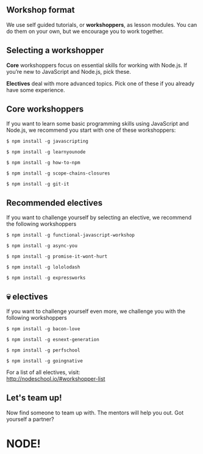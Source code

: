 ## Workshop format

<p class="fragment">We use self guided tutorials, or <strong>workshoppers</strong>, as lesson modules. You can do them on your own, but we encourage you to work together.</p>


## Selecting a workshopper

<p class="fragment"><strong>Core</strong> workshoppers focus on essential skills for working with Node.js. If you&rsquo;re new to JavaScript and Node.js, pick these.</p>
<p class="fragment"><strong>Electives</strong> deal with more advanced topics. Pick one of these if you already have some experience.</p>


## Core workshoppers

If you want to learn some basic programming skills using JavaScript and Node.js, we recommend you start with one of these workshoppers:

<pre><code>$ npm install -g javascripting

$ npm install -g learnyounode

$ npm install -g how-to-npm

$ npm install -g scope-chains-closures

$ npm install -g git-it
</code></pre>


## Recommended electives

If you want to challenge yourself by selecting an elective, we recommend the following workshoppers

<pre><code>$ npm install -g functional-javascript-workshop

$ npm install -g async-you

$ npm install -g promise-it-wont-hurt

$ npm install -g lololodash

$ npm install -g expressworks
</code></pre>


## 💀 electives

If you want to challenge yourself even more, we challenge you with the following workshoppers

<pre><code>$ npm install -g bacon-love

$ npm install -g esnext-generation

$ npm install -g perfschool

$ npm install -g goingnative
</code></pre>

For a list of all electives, visit:<br><a href="http://nodeschool.io/#workshopper-list">http://nodeschool.io/#workshopper-list</a>


## Let's team up!

Now find someone to team up with. The mentors will help you out.<!-- .element: class="fragment"  -->
Got yourself a partner?<!-- .element: class="fragment"  -->
# NODE!<!-- .element: class="fragment"  -->
